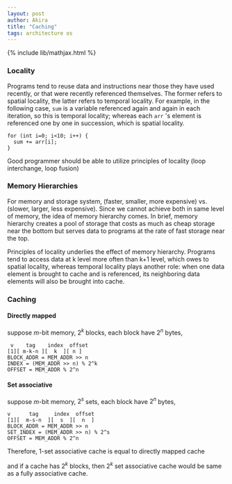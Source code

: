```yaml
---
layout: post
author: Akira
title: "Caching"
tags: architecture os
---
```

{% include lib/mathjax.html %}


<script type="text/javascript" async
  src="https://cdnjs.cloudflare.com/ajax/libs/mathjax/2.7.5/MathJax.js?config=TeX-MML-AM_CHTML">
</script>

<script type="text/x-mathjax-config">
  MathJax.Hub.Config({
    extensions: [
      "MathMenu.js",
      "MathZoom.js",
      "AssistiveMML.js",
      "a11y/accessibility-menu.js"
    ],
    jax: ["input/TeX", "output/CommonHTML"],
    TeX: {
      extensions: [
        "AMSmath.js",
        "AMSsymbols.js",
        "noErrors.js",
        "noUndefined.js",
      ]
    }
  });
</script>



### Locality 

Programs tend to reuse data and instructions near those they have used recently, or that were recently referenced themselves. The former refers to spatial locality, the latter refers to temporal locality.
For example, in the following case, `sum` is a variable referenced again and again in each iteration, so this is temporal locality; whereas each `arr` 's element is referenced one by one in succession, which is spatial locality. 
```
for (int i=0; i<10; i++) {
  sum += arr[i];
}
```
Good programmer should be able to utilize principles of locality (loop interchange, loop fusion)


### Memory Hierarchies
For memory and storage system, (faster, smaller, more expensive) vs. (slower, larger, less expensive). Since we cannot achieve both in same level of memory,
 the idea of memory hierarchy comes. In brief, memory hierarchy creates a pool of storage that costs as much as cheap storage near the bottom but serves data to 
 programs at the rate of fast storage near the top. 

 Principles of locality underlies the effect of memory hierarchy. Programs tend to access data at k level more often than k+1 level, which owes to spatial locality, 
 whereas temporal locality plays another role: when one data element is brought to cache and is referenced, its neighboring data elements will also be brought into cache.



### Caching

#### Directly mapped

suppose $m$-bit memory,  $2^k$ blocks, each block have $2^n$ bytes, 

```
 v    tag    index  offset
[1][ m-k-n ][  k  ][ n ]
BLOCK_ADDR = MEM_ADDR >> n
INDEX = (MEM_ADDR >> n) % 2^k
OFFSET = MEM_ADDR % 2^n
```

#### Set associative 

suppose $m$-bit memory,  $2^s$ sets, each block have $2^n$ bytes, 

```
v      tag     index  offset
[1][  m-s-n  ][  s  ][  n  ]  
BLOCK_ADDR = MEM_ADDR >> n
SET_INDEX = (MEM_ADDR >> n) % 2^s
OFFSET = MEM_ADDR % 2^n
```

Therefore, 1-set associative cache is equal to directly mapped cache

and if a cache has $2^k$ blocks,  then $2^k$ set associative cache would be same as a fully associative cache.

